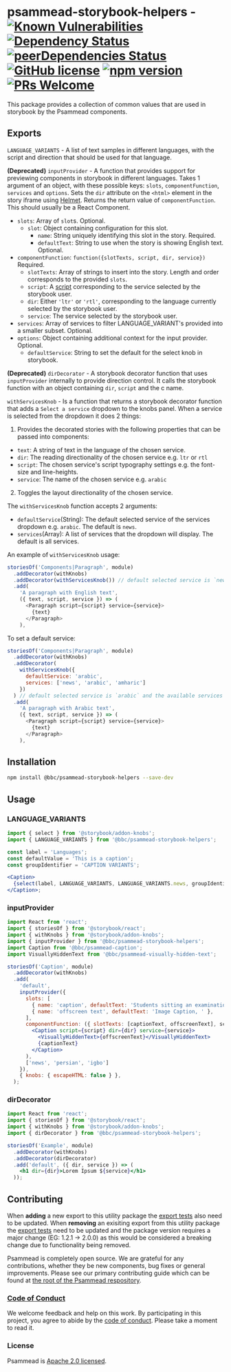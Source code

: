 # psammead-storybook-helpers - [![Known Vulnerabilities](https://snyk.io/test/github/bbc/psammead/badge.svg?targetFile=packages%2Futilities%2Fpsammead-storybook-helpers%2Fpackage.json)](https://snyk.io/test/github/bbc/psammead?targetFile=packages%2Futilities%2Fpsammead-storybook-helpers%2Fpackage.json) [![Dependency Status](https://david-dm.org/bbc/psammead.svg?path=packages/utilities/psammead-storybook-helpers)](https://david-dm.org/bbc/psammead?path=packages/utilities/psammead-storybook-helpers) [![peerDependencies Status](https://david-dm.org/bbc/psammead/peer-status.svg?path=packages/utilities/psammead-storybook-helpers)](https://david-dm.org/bbc/psammead?path=packages/utilities/psammead-storybook-helpers&type=peer) [![GitHub license](https://img.shields.io/badge/license-Apache%202.0-blue.svg)](https://github.com/bbc/psammead/blob/latest/LICENSE) [![npm version](https://img.shields.io/npm/v/@bbc/psammead-storybook-helpers.svg)](https://www.npmjs.com/package/@bbc/psammead-storybook-helpers) [![PRs Welcome](https://img.shields.io/badge/PRs-welcome-brightgreen.svg)](https://github.com/bbc/psammead/blob/latest/CONTRIBUTING.md)

This package provides a collection of common values that are used in storybook by the Psammead components.

## Exports

`LANGUAGE_VARIANTS` - A list of text samples in different languages, with the script and direction that should be used for that language.

**(Deprecated)** `inputProvider` - A function that provides support for previewing components in storybook in different languages. Takes 1 argument of an object, with these possible keys: `slots`, `componentFunction`, `services` and `options`. Sets the `dir` attribute on the `<html>` element in the story iframe using [Helmet](https://www.npmjs.com/package/react-helmet). Returns the return value of `componentFunction`. This should usually be a React Component.

- `slots`: Array of `slot`s. Optional.
  - `slot`: Object containing configuration for this slot.
    - `name`: String uniquely identifying this slot in the story. Required.
    - `defaultText`: String to use when the story is showing English text. Optional.
- `componentFunction`: `function({slotTexts, script, dir, service})` Required.
  - `slotTexts`: Array of strings to insert into the story. Length and order corresponds to the provided `slots`.
  - `script`: A [script](https://github.com/bbc/psammead/tree/latest/packages/utilities/gel-foundations#script-support) corresponding to the service selected by the storybook user.
  - `dir`: Either `'ltr'` or `'rtl'`, corresponding to the language currently selected by the storybook user.
  - `service`: The service selected by the storybook user.
- `services`: Array of services to filter LANGUAGE_VARIANT's provided into a smaller subset. Optional.
- `options`: Object containing additional context for the input provider. Optional.
  - `defaultService`: String to set the default for the select knob in storybook.

**(Deprecated)** `dirDecorator` - A storybook decorator function that uses `inputProvider` internally to provide direction control. It calls the storybook function with an object containing `dir`, `script` and the c name.

`withServicesKnob` - Is a function that returns a storybook decorator function that adds a `Select a service` dropdown to the knobs panel. When a service is selected from the dropdown it does 2 things:

1. Provides the decorated stories with the following properties that can be passed into components:

- `text`: A string of text in the language of the chosen service.
- `dir`: The reading directionality of the chosen service e.g. `ltr` or `rtl`
- `script`: The chosen service's script typography settings e.g. the font-size and line-heights.
- `service`: The name of the chosen service e.g. `arabic`

2. Toggles the layout directionality of the chosen service.

The `withServicesKnob` function accepts 2 arguments:

- `defaultService`(String): The default selected service of the services dropdown e.g. `arabic`. The default is `news`.
- `services`(Array): A list of services that the dropdown will display. The default is all services.

An example of `withServicesKnob` usage:

```js
storiesOf('Components|Paragraph', module)
  .addDecorator(withKnobs)
  .addDecorator(withServicesKnob()) // default selected service is `news`
  .add(
    'A paragraph with English text',
    ({ text, script, service }) => (
      <Paragraph script={script} service={service}>
        {text}
      </Paragraph>
    ),
```

To set a default service:

```js
storiesOf('Components|Paragraph', module)
  .addDecorator(withKnobs)
  .addDecorator(
    withServicesKnob({
      defaultService: 'arabic',
      services: ['news', 'arabic', 'amharic']
    })
  ) // default selected service is `arabic` and the available services in the dropdown are `news`, `arabic`, `amharic`
  .add(
    'A paragraph with Arabic text',
    ({ text, script, service }) => (
      <Paragraph script={script} service={service}>
        {text}
      </Paragraph>
    ),
```

## Installation

```sh
npm install @bbc/psammead-storybook-helpers --save-dev
```

## Usage

### LANGUAGE_VARIANTS

<!-- prettier-ignore -->
```jsx
import { select } from '@storybook/addon-knobs';
import { LANGUAGE_VARIANTS } from '@bbc/psammead-storybook-helpers';

const label = 'Languages';
const defaultValue = 'This is a caption';
const groupIdentifier = 'CAPTION VARIANTS';

<Caption>
  {select(label, LANGUAGE_VARIANTS, LANGUAGE_VARIANTS.news, groupIdentifier).text}
</Caption>;
```

### inputProvider

```jsx
import React from 'react';
import { storiesOf } from '@storybook/react';
import { withKnobs } from '@storybook/addon-knobs';
import { inputProvider } from '@bbc/psammead-storybook-helpers';
import Caption from '@bbc/psammead-caption';
import VisuallyHiddenText from '@bbc/psammead-visually-hidden-text';

storiesOf('Caption', module)
  .addDecorator(withKnobs)
  .add(
    'default',
    inputProvider({
      slots: [
        { name: 'caption', defaultText: 'Students sitting an examination' },
        { name: 'offscreen text', defaultText: 'Image Caption, ' },
      ],
      componentFunction: ({ slotTexts: [captionText, offscreenText], script, dir, service }) => (
        <Caption script={script} dir={dir} service={service}>
          <VisuallyHiddenText>{offscreenText}</VisuallyHiddenText>
          {captionText}
        </Caption>
      ),
      ['news', 'persian', 'igbo']
    }),
    { knobs: { escapeHTML: false } },
  );
```

### dirDecorator

```jsx
import React from 'react';
import { storiesOf } from '@storybook/react';
import { withKnobs } from '@storybook/addon-knobs';
import { dirDecorator } from '@bbc/psammead-storybook-helpers';

storiesOf('Example', module)
  .addDecorator(withKnobs)
  .addDecorator(dirDecorator)
  .add('default', ({ dir, service }) => (
    <h1 dir={dir}>Lorem Ipsum ${service}</h1>
  ));
```

## Contributing

When **adding** a new export to this utility package the [export tests](https://github.com/bbc/psammead/blob/dab14a2732cfa620e083b7da66a148b4189474a7/packages/utilities/psammead-storybook-helpers/index.test.jsx#L13-L15) also need to be updated. When **removing** an exisiting export from this utility package the [export tests](https://github.com/bbc/psammead/blob/dab14a2732cfa620e083b7da66a148b4189474a7/packages/utilities/psammead-storybook-helpers/index.test.jsx#L13-L15) need to be updated and the package version requires a major change (EG: 1.2.1 -> 2.0.0) as this would be considered a breaking change due to functionality being removed.

Psammead is completely open source. We are grateful for any contributions, whether they be new components, bug fixes or general improvements. Please see our primary contributing guide which can be found at [the root of the Psammead respository](https://github.com/bbc/psammead/blob/latest/CONTRIBUTING.md).

### [Code of Conduct](https://github.com/bbc/psammead/blob/latest/CODE_OF_CONDUCT.md)

We welcome feedback and help on this work. By participating in this project, you agree to abide by the [code of conduct](https://github.com/bbc/psammead/blob/latest/CODE_OF_CONDUCT.md). Please take a moment to read it.

### License

Psammead is [Apache 2.0 licensed](https://github.com/bbc/psammead/blob/latest/LICENSE).
